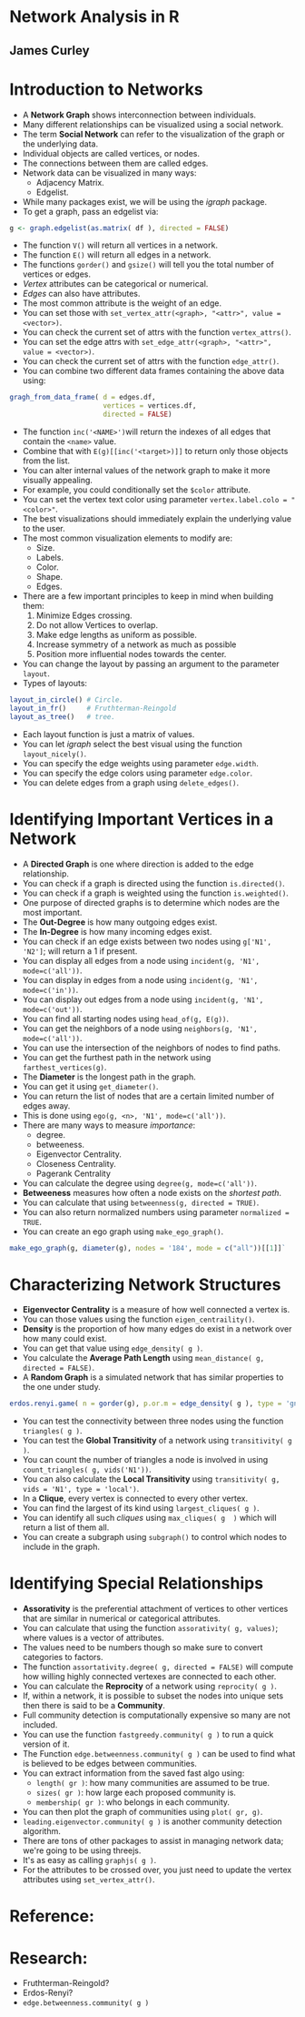 # Network Analysis in R
## James Curley

# Introduction to Networks
- A **Network Graph** shows interconnection between individuals.
- Many different relationships can be visualized using a social network.
- The term **Social Network** can refer to the visualization of the graph or the underlying data.
- Individual objects are called vertices, or nodes.
- The connections between them are called edges.
- Network data can be visualized in many ways:
  * Adjacency Matrix.
  * Edgelist.
- While many packages exist, we will be using the *igraph* package.
- To get a graph, pass an edgelist via:
```r
g <- graph.edgelist(as.matrix( df ), directed = FALSE)
```
- The function `V()` will return all vertices in a network.
- The function `E()` will return all edges in a network.
- The functions `gorder()` and `gsize()` will tell you the total number of vertices or edges.
- *Vertex* attributes can be categorical or numerical.
- *Edges* can also have attributes.
- The most common attribute is the weight of an edge.
- You can set those with `set_vertex_attr(<graph>, "<attr>", value = <vector>)`.
- You can check the current set of attrs with the function `vertex_attrs()`.
- You can set the edge attrs with `set_edge_attr(<graph>, "<attr>", value = <vector>)`.
- You can check the current set of attrs with the function `edge_attr()`.
- You can combine two different data frames containing the above data using:
```r
gragh_from_data_frame( d = edges.df,
                       vertices = vertices.df,
                       directed = FALSE)
```
- The function `inc('<NAME>')`will return the indexes of all edges that contain the `<name>` value.
- Combine that with `E(g)[[inc('<target>)]]` to return only those objects from the list.
- You can alter internal values of the network graph to make it more visually appealing.
- For example, you could conditionally set the `$color` attribute.
- You can set the vertex text color using parameter `vertex.label.colo = "<color>"`.
- The best visualizations should immediately explain the underlying value to the user.
- The most common visualization elements to modify are:
  * Size.
  * Labels.
  * Color.
  * Shape.
  * Edges.
- There are a few important principles to keep in mind when building them:
  1. Minimize Edges crossing.
  2. Do not allow Vertices to overlap.
  3. Make edge lengths as uniform as possible.
  4. Increase symmetry of a network as much as possible
  5. Position more influential nodes towards the center.
-  You can change the layout by passing an argument to the parameter `layout`.
- Types of layouts:
```r
layout_in_circle() # Circle.
layout_in_fr()     # Fruthterman-Reingold
layout_as_tree()   # tree.

```
- Each layout function is just a matrix of values.
- You can let *igraph* select the best visual using the function `layout_nicely()`.
- You can specify the edge weights using parameter `edge.width`.
- You can specify the edge colors using parameter `edge.color`.
- You can delete edges from a graph using `delete_edges()`.

# Identifying Important Vertices in a Network
- A **Directed Graph** is one where direction is added to the edge relationship.
- You can check if a graph is directed using the function `is.directed()`.
- You can check if a graph is weighted using the function `is.weighted()`.
- One purpose of directed graphs is to determine which nodes are the most important.
- The **Out-Degree** is how many outgoing edges exist.
- The **In-Degree** is how many incoming edges exist.
- You can check if an edge exists between two nodes using `g['N1', 'N2']`; will return a 1 if present.
- You can display all edges from a node using `incident(g, 'N1', mode=c('all'))`.
- You can display in edges from a node using `incident(g, 'N1', mode=c('in'))`.
- You can display out edges from a node using `incident(g, 'N1', mode=c('out'))`.
- You can find all starting nodes using `head_of(g, E(g))`.
- You can get the neighbors of a node using `neighbors(g, 'N1', mode=c('all'))`.
- You can use the intersection of the neighbors of nodes to find paths.
- You can get the furthest path in the network using `farthest_vertices(g)`.
- The **Diameter** is the longest path in the graph.
- You can get it using `get_diameter()`.
- You can return the list of nodes that are a certain limited number of edges away.
- This is done using `ego(g, <n>, 'N1', mode=c('all'))`.
- There are many ways to measure *importance*:
  * degree.
  * betweeness.
  * Eigenvector Centrality.
  * Closeness Centrality.
  * Pagerank Centrality
- You can calculate the degree using `degree(g, mode=c('all'))`.
- **Betweeness** measures how often a node exists on the *shortest path*.
- You can calculate that using `betweenness(g, directed = TRUE)`.
- You can also return normalized numbers using parameter `normalized = TRUE`.
- You can create an ego graph using `make_ego_graph()`.
```r
make_ego_graph(g, diameter(g), nodes = '184', mode = c("all"))[[1]]`
```

# Characterizing Network Structures
- **Eigenvector Centrality** is a measure of how well connected a vertex is.
- You can those values using the function `eigen_centraility()`.
- **Density** is the proportion of how many edges do exist in a network over how many could exist.
- You can get that value using `edge_density( g )`.
- You calculate the **Average Path Length** using `mean_distance( g, directed = FALSE)`.
- A **Random Graph** is a simulated network that has similar properties to the one under study.
```r
erdos.renyi.game( n = gorder(g), p.or.m = edge_density( g ), type = 'gnp')
```
- You can test the connectivity between three nodes using the function `triangles( g )`.
- You can test the **Global Transitivity** of a network using `transitivity( g )`.
- You can count the number of triangles a node is involved in using `count_triangles( g, vids('N1'))`.
- You can also calculate the **Local Transitivity** using `transitivity( g, vids = 'N1', type = 'local')`.
- In a **Clique**, every vertex is connected to every other vertex.
- You can find the largest of its kind using `largest_cliques( g )`.
- You can identify all such *cliques* using `max_cliques( g  )` which will return a list of them all.
- You can create a subgraph using `subgraph()` to control which nodes to include in the graph.

# Identifying Special Relationships
- **Assorativity** is the preferential attachment of vertices to other vertices that are similar in numerical or categorical attributes.
- You can calculate that using the function `assorativity( g, values)`; where values is a vector of attributes.
- The values need to be numbers though so make sure to convert categories to factors.
- The function `assortativity.degree( g, directed = FALSE)` will compute how willing highly connected vertexes are connected to each other.
- You can calculate the **Reprocity** of a network using `reprocity( g )`.
- If, within a network, it is possible to subset the nodes into unique sets then there is said to be a **Community**.
- Full community detection is computationally expensive so many are not included.
- You can use the function `fastgreedy.community( g )` to run a quick version of it.
- The Function `edge.betweenness.community( g )` can be used to find what is believed to be edges between communities.
- You can extract information from the saved fast algo using:
  * `length( gr )`: how many communities are assumed to be true.
  * `sizes( gr )`: how large each proposed community is.
  * `membership( gr )`: who belongs in each community.
- You can then plot the graph of communities using `plot( gr, g)`.
- `leading.eigenvector.community( g )` is another community detection algorithm.
- There are tons of other packages to assist in managing network data; we're going to be using threejs.
- It's as easy as calling `graphjs( g )`.
- For the attributes to be crossed over, you just need to update the vertex attributes using `set_vertex_attr()`.

# Reference:

# Research:
- Fruthterman-Reingold?
- Erdos-Renyi?
- `edge.betweenness.community( g )`
